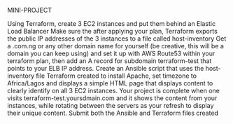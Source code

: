 MINI-PROJECT

Using Terraform, create 3 EC2 instances and put them behind an Elastic Load Balancer
Make sure the after applying your plan, Terraform exports the public IP addresses of the 3 instances to a file called host-inventory
Get a .com.ng or any other domain name for yourself (be creative, this will be a domain you can keep using) and set it up with AWS Route53 within your terraform plan, then add an A record for subdomain terraform-test that points to your ELB IP address.
Create an Ansible script that uses the host-inventory file Terraform created to install Apache, set timezone to Africa/Lagos and displays a simple HTML page that displays content to clearly identify on all 3 EC2 instances.
Your project is complete when one visits terraform-test.yoursdmain.com and it shows the content from your instances, while rotating between the servers as your refresh to display their unique content.
Submit both the Ansible and Terraform files created